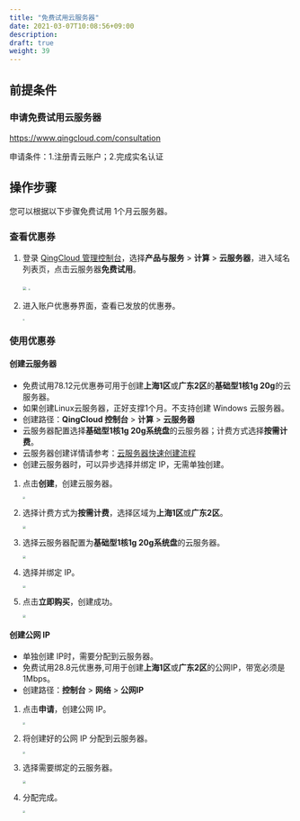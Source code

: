 ```yaml
---
title: "免费试用云服务器"
date: 2021-03-07T10:08:56+09:00
description:
draft: true
weight: 39
---
```


## 前提条件

### 申请免费试用云服务器

https://www.qingcloud.com/consultation

申请条件：1.注册青云账户；2.完成实名认证

## 操作步骤

您可以根据以下步骤免费试用 1个月云服务器。

### 查看优惠券

1. 登录 [QingCloud 管理控制台](https://console.qingcloud.com/login)，选择**产品与服务** > **计算** > **云服务器**，进入域名列表页，点击云服务器**免费试用**。

   <img src="../../_images/free-instance-1.png" style="zoom:40%;" />

   <img src="../../_images/free-instance-2.png" style="zoom:19%;" />

2. 进入账户优惠券界面，查看已发放的优惠券。

   <img src="../../_images/free-instance-3.png" style="zoom:18%;" />

### 使用优惠券

#### 创建云服务器

- 免费试用78.12元优惠券可用于创建**上海1区**或**广东2区**的**基础型1核1g 20g**的云服务器。
- 如果创建Linux云服务器，正好支撑1个月。不支持创建 Windows 云服务器。
- 创建路径：**QingCloud 控制台** > **计算** > **云服务器**
- 云服务器配置选择**基础型1核1g 20g系统盘**的云服务器；计费方式选择**按需计费**。
- 云服务器创建详情请参考：[云服务器快速创建流程](/compute/vm/quickstart/create_vm/)
- 创建云服务器时，可以异步选择并绑定 IP，无需单独创建。

1. 点击**创建**，创建云服务器。

   <img src="../../_images/free-instance-5.png" style="zoom:25%;" />

2. 选择计费方式为**按需计费**，选择区域为**上海1区**或**广东2区**。

   <img src="../../_images/free-instance-6.png" style="zoom:30%;" />

3. 选择云服务器配置为**基础型1核1g 20g系统盘**的云服务器。

   <img src="../../_images/free-instance-7.png" style="zoom:30%;" />

4. 选择并绑定 IP。

   <img src="../../_images/free-instance-12.png" style="zoom:30%;" />

5. 点击**立即购买**，创建成功。

   <img src="../../_images/free-instance-9.png" style="zoom:30%;" />

#### 创建公网 IP

- 单独创建 IP时，需要分配到云服务器。
- 免费试用28.8元优惠券,可用于创建**上海1区**或**广东2区**的公网IP，带宽必须是1Mbps。
- 创建路径：**控制台** > **网络** > **公网IP**

1. 点击**申请**，创建公网 IP。

   <img src="../../_images/free-instance-4.png" style="zoom:25%;" />

2. 将创建好的公网 IP 分配到云服务器。

   <img src="../../_images/free-instance-8.png" style="zoom:25%;" />

3. 选择需要绑定的云服务器。

   <img src="../../_images/free-instance-10.png" style="zoom:30%;" />

4. 分配完成。

   <img src="../../_images/free-instance-11.png" style="zoom:25%;" />
